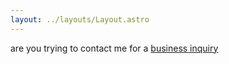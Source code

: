 ```yaml
---
layout: ../layouts/Layout.astro
---
```

are you trying to contact me for a
[business inquiry](/business-inquiry)
